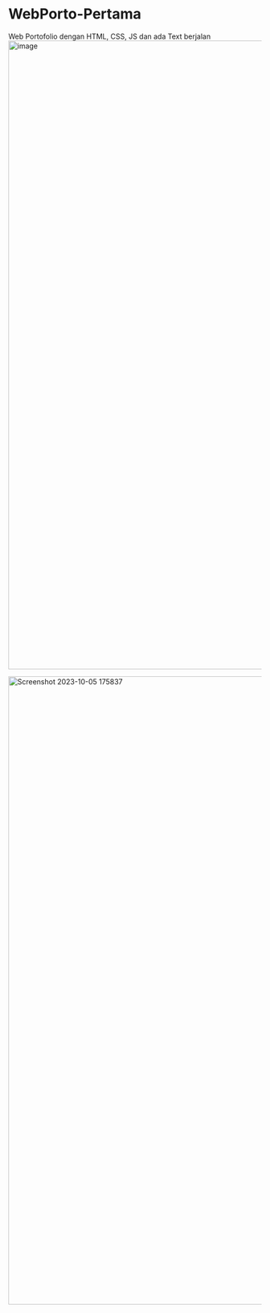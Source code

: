 # WebPorto-Pertama
Web Portofolio dengan HTML, CSS, JS dan ada Text berjalan
<img width="1248" alt="image" src="https://github.com/Revixyy/WebPorto-Pertama/assets/146611739/c0b9302a-121f-4898-81c9-0aa33f078d7f">


<img width="1247" alt="Screenshot 2023-10-05 175837" src="https://github.com/Revixyy/WebPorto-Pertama/assets/146611739/fd5e45b7-30e7-47f8-b049-2dfade39b533">
